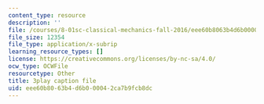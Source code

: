 ```yaml
---
content_type: resource
description: ''
file: /courses/8-01sc-classical-mechanics-fall-2016/eee60b8063b4d6b000042ca7b9fcb8dc_QCA3zOe2xdA.srt
file_size: 12354
file_type: application/x-subrip
learning_resource_types: []
license: https://creativecommons.org/licenses/by-nc-sa/4.0/
ocw_type: OCWFile
resourcetype: Other
title: 3play caption file
uid: eee60b80-63b4-d6b0-0004-2ca7b9fcb8dc
---
```

